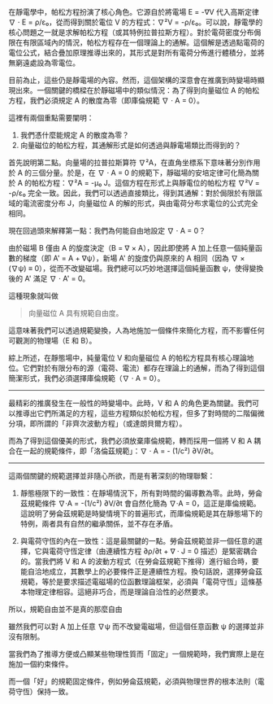 
在靜電學中，帕松方程扮演了核心角色。它源自於將電場 E = -∇V 代入高斯定律 ∇ ⋅ E = ρ/ε₀，從而得到關於電位 V 的方程式：∇²V = -ρ/ε₀。可以說，靜電學的核心問題之一就是求解帕松方程（或其特例拉普拉斯方程）。對於電荷密度分布侷限在有限區域內的情況，帕松方程存在一個理論上的通解。這個解是透過點電荷的電位公式，結合疊加原理推導出來的，其形式是對所有電荷分佈進行體積分，並將無窮遠處設為零電位。

目前為止，這些仍是靜電場的內容。然而，這個架構的深意會在推廣到時變場時顯現出來。一個關鍵的橋樑在於靜磁場中的類似情況：為了得到向量磁位 A 的帕松方程，我們必須規定 A 的散度為零（即庫倫規範 ∇ ⋅ A = 0）。

這裡有兩個重點需要闡明：
1. 我們憑什麼能規定 A 的散度為零？
2. 向量磁位的帕松方程，其通解形式是如何透過與靜電場類比而得到的？

首先說明第二點。向量場的拉普拉斯算符 ∇²A，在直角坐標系下意味著分別作用於 A 的三個分量。於是，在 ∇ ⋅ A = 0 的規範下，靜磁場的安培定律可化簡為關於 A 的帕松方程：∇²A = -μ₀ J。這個方程在形式上與靜電位的帕松方程 ∇²V = -ρ/ε₀ 完全一致。因此，我們可以透過直接類比，得到其通解：對於侷限於有限區域的電流密度分布 J，向量磁位 A 的解的形式，與由電荷分布求電位的公式完全相同。

現在回過頭來解釋第一點：我們為何能自由地設定 ∇ ⋅ A = 0？

由於磁場 B 僅由 A 的旋度決定（B = ∇ × A），因此即使將 A 加上任意一個純量函數的梯度（即 A' = A + ∇ψ），新場 A' 的旋度仍與原來的 A 相同（因為 ∇ × (∇ψ) ≡ 0），從而不改變磁場。我們總可以巧妙地選擇這個純量函數 ψ，使得變換後的 A' 滿足 ∇ ⋅ A' = 0。

這種現象就叫做

>向量磁位 A 具有規範自由度。

這意味著我們可以透過規範變換，人為地施加一個條件來簡化方程，而不影響任何可觀測的物理場（E 和 B）。

綜上所述，在靜態場中，純量電位 V 和向量磁位 A 的帕松方程具有核心理論地位。它們對於有限分布的源（電荷、電流）都存在理論上的通解，而為了得到這個簡潔形式，我們必須選擇庫倫規範（∇ ⋅ A = 0）。

---

最精彩的推廣發生在一般性的時變場中。此時，V 和 A 的角色更為關鍵。我們可以推導出它們所滿足的方程，這些方程類似於帕松方程，但多了對時間的二階偏微分項，即所謂的「非齊次波動方程」（或達朗貝爾方程）。

而為了得到這個優美的形式，我們必須放棄庫倫規範，轉而採用一個將 V 和 A 耦合在一起的規範條件，即「洛倫茲規範」：∇ ⋅ A = - (1/c²) ∂V/∂t。

---

這兩個關鍵的規範選擇並非隨心所欲，而是有著深刻的物理聯繫：

1. 靜態極限下的一致性：在靜場情況下，所有對時間的偏導數為零。此時，勞侖茲規範條件 ∇·A = -(1/c²) ∂V/∂t 會自然化簡為 ∇·A = 0，這正是庫倫規範。這說明了勞侖茲規範是時變情境下的普遍形式，而庫倫規範是其在靜態場下的特例，兩者具有自然的繼承關係，並不存在矛盾。

2. 與電荷守恆的內在一致性：這是最關鍵的一點。勞侖茲規範並非一個任意的選擇，它與電荷守恆定律（由連續性方程 ∂ρ/∂t + ∇ · J = 0 描述）是緊密耦合的。當我們將 V 和 A 的波動方程式（在勞侖茲規範下推得）進行組合時，要能自洽地成立，其數學上的必要條件正是連續性方程。換句話說，選擇勞侖茲規範，等於是要求描述電磁場的位函數理論框架，必須與「電荷守恆」這條基本物理定律相容。這絕非巧合，而是理論自洽性的必然要求。

所以，規範自由並不是真的那麼自由

雖然我們可以對 A 加上任意 ∇ψ 而不改變電磁場，但這個任意函數 ψ 的選擇並非沒有限制。

當我們為了推導方便或凸顯某些物理性質而「固定」一個規範時，我們實際上是在施加一個約束條件。

而一個「好」的規範固定條件，例如勞侖茲規範，必須與物理世界的根本法則（電荷守恆）保持一致。
